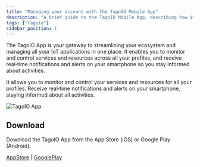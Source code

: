 ```yaml
---
title: "Managing your account with the TagoIO Mobile App"
description: "A brief guide to the TagoIO Mobile App, describing how it helps you monitor and manage IoT applications, receive notifications, and where to download the app."
tags: ["tagoio"]
sidebar_position: 1
---
```

The TagoIO App is your gateway to streamlining your ecosystem and managing all your IoT applications in one place. It enables you to monitor and control services and resources across all your profiles, and receive real‑time notifications and alerts on your smartphone so you stay informed about activities.  

It allows you to monitor and control your services and resources for all your profiles. Receive real‑time notifications and alerts on your smartphone, staying informed about all activities.

![TagoIO App](/docs_imagem/tagoio/external-93280f88.png)

## Download
Download the TagoIO App from the App Store (iOS) or Google Play (Android).

[AppStore](https://apps.apple.com/us/app/tagoio/id1067391139) | [GooglePlay](https://play.google.com/store/apps/details?id=center.io.tago.admin&hl=en&gl=US)